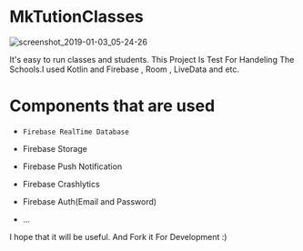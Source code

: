 # MkTutionClasses


![screenshot_2019-01-03_05-24-26](https://user-images.githubusercontent.com/26750131/50633206-79497600-0f18-11e9-9dbe-9360b2d6acba.png)

It's easy to run classes and students.
This Project Is Test For Handeling The Schools.I used Kotlin and Firebase , Room , LiveData and etc.


# Components that are used
  - ```Firebase RealTime Database```
  
  - Firebase Storage
  
  - Firebase Push  Notification
  
  - Firebase Crashlytics
  
  - Firebase Auth(Email and Password)
  
  - ...
  
  


I hope that it will be useful.
And Fork it For Development :)
